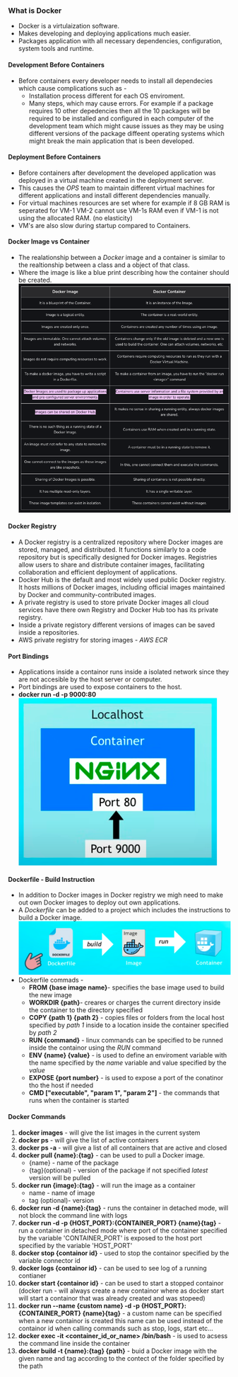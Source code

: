 ### What is Docker         
* Docker is a virtulaization software.           
* Makes developing and deploying applications much easier.             
* Packages application with all necessary dependencies, configuration, system tools and runtime.          
#### Development Before Containers      
* Before containers every developer needs to install all dependecies which cause complications such as -       
    * Installation process different for each OS enviroment.         
    * Many steps, which may cause errors. For example if a package requires 10 other depedencies then all the 10 packages will be required to be installed and configured in each computer of the development team which might cause issues as they may be using different versions of the package diffeent operating systems which might break the main application that is been developed.        
#### Deployment Before Containers            
* Before containers after development the developed application was deployed in a virtual machine created in the deployment server.             
* This causes the *OPS* team to maintain different virtual machines for different applications and install different dependencies manually.             
* For virtual machines resources are set where for example if 8 GB RAM is seperated for VM-1 VM-2 cannot use VM-1s RAM even if VM-1 is not using the allocated RAM. (no elasticity)       
* VM's are also slow during startup compared to Containers.                
        
#### Docker Image vs Container

* The realationship between a *Docker* image and a container is similar to the realtionship between a class and a object of that class.          
* Where the image is like a blue print describing how the container should be created.     
![alt text](image.png)               

#### Docker Registry              
* A Docker registry is a centralized repository where Docker images are stored, managed, and distributed. It functions similarly to a code repository but is specifically designed for Docker images. Registries allow users to share and distribute container images, facilitating collaboration and efficient deployment of applications.              
* Docker Hub is the default and most widely used public Docker registry. It hosts millions of Docker images, including official images maintained by Docker and community-contributed images.          
* A private registry is used to store private Docker images all cloud services have there own Registry and Docker Hub too has its private registry.           
* Inside a private registory different versions of images can be saved inside a repositories.               
* AWS private registry for storing images - *AWS ECR*                             
#### Port Bindings            
* Applications inside a containor runs inside a isolated network since they are not accesible by the host server or computer.           
* Port bindings are used to expose containers to the host.              
* **docker run -d -p 9000:80**     
![alt text](image-1.png)                  
#### Dockerfile - Build Instruction        
* In addition to Docker images in Docker registry we migh need to make out own Docker images to deploy out own applications.                
* A *Dockerfile* can be added to a project which includes the instructions to build a Docker image.           
![alt text](image-2.png)                  
* Dockerfile commads - 
    * **FROM {base image name}**- specifies the base image used to build the new image                   
    * **WORKDIR {path}**- creares or charges the current directory inside the container to the directory specified                 
    * **COPY {path 1} {path 2}** - copies files or folders from the local host specified by *path 1* inside to a location inside the container specified by *path 2*                          
    * **RUN {command}** - linux commands can be specified to be runned inside the containor using the *RUN* command                  
    * **ENV {name} {value}** - is used to define an enviroment variable with the name specified by the *name* variable and value specified by the *value*               
    * **EXPOSE {port number}** - is used to expose a port of the conatinor tho the host if needed            
    * **CMD ["executable", "param 1", "param 2"]** - the commands that runs when the container is started               
#### Docker Commands            
1. **docker images** - will give the list images in the current system                    
2. **docker ps** - will give the list of active containers                 
3. **docker ps -a** - will give a list of all containers that are active and closed                              
3. **docker pull {name}:{tag}** - can be used to pull a Docker image. 
    * {name} - name of the package       
    * {tag}(optional) - version of the package if not specified *latest* version will be pulled               
4. **docker run {image}:{tag}** - will run the image as a container      
    * name - name of image        
    * tag (optional)- version                    
5. **docker run -d {name}:{tag}** - runs the container in detached mode, will not block the command line with logs                      
6. **docker run -d -p {HOST_PORT}:{CONTAINER_PORT} {name}{tag}** - run a container in detached mode where port of the container specified by the variable 'CONTAINER_PORT' is exposed to the host port specified by the variable 'HOST_PORT'                   
7. **docker stop {containor id}** - used to stop the containor specified by the variable connector id                   
8. **docker logs {containor id}** - can be used to see log of a running contianer              
9. **docker start {containor id}** - can be used to start a stopped containor (docker run - will always create a new containor where as docker start will start a containor that was already created and was stopeed)                     
10. **docker run --name {custom name} -d -p {HOST_PORT}:{CONTAINER_PORT} {name}{tag}** -  a custom name can be specified when a new containor is created this name can be used instead of the containor id when calling commands such as stop, logs, start etc...                    
11. **docker exec -it <container_id_or_name> /bin/bash** - is used to acsess the command line inside the container         
12. **docker build -t {name}:{tag} {path}** - buid a Docker image with the given name and tag according to the contect of the folder specified by the path                    


